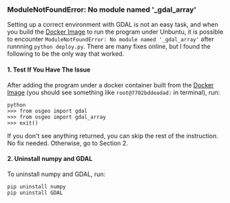 ### ModuleNotFoundError: No module named '_gdal_array'
Setting up a correct environment with GDAL is not an easy task, and when you build the [Docker Image](../../../Dockerfile) to run the program under Unbuntu, it is possible to encounter ``` ModuleNotFoundError: No module named '_gdal_array' ``` after runnning ``` python deploy.py ```. There are many fixes online, but I found the following to be the only way that worked. 

#### 1. Test If You Have The Issue
After adding the program under a docker container built from the [Docker Image](../../../Dockerfile) (you should see something like ```root@7702bddeadad:``` in terminal), run:
```
python 
>>> from osgeo import gdal
>>> from osgeo import gdal_array
>>> exit()
```
If you don't see anything returned, you can skip the rest of the instruction. No fix needed. Otherwise, go to Section 2.

#### 2. Uninstall numpy and GDAL
To uninstall numpy and GDAL, run:
```
pip uninstall numpy 
pip uninstall GDAL
```


